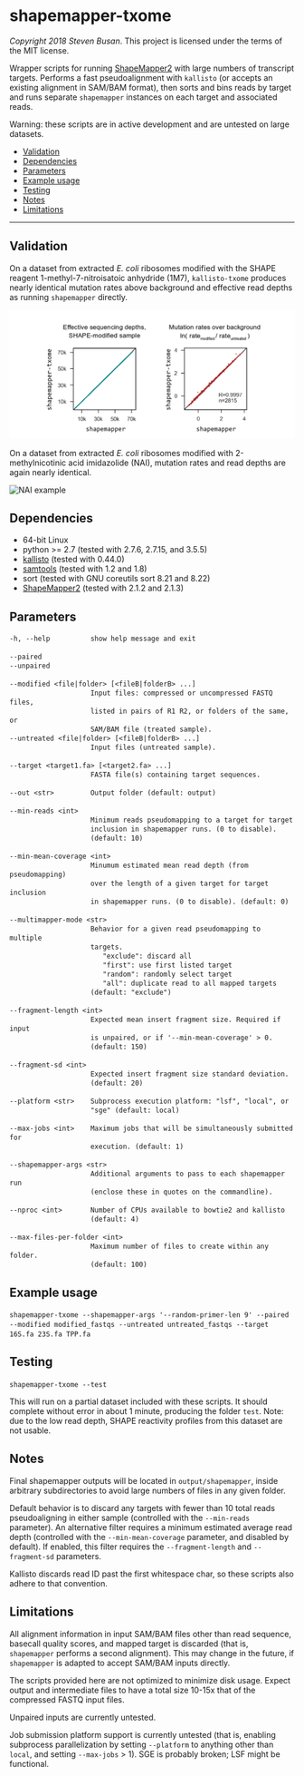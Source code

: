 # shapemapper-txome
*Copyright 2018 Steven Busan*. This project is licensed under the terms of the 
MIT license.

Wrapper scripts for running [ShapeMapper2](https://github.com/Weeks-UNC/shapemapper2) 
with large numbers of transcript targets. Performs a fast
pseudoalignment with `kallisto` (or accepts an existing alignment in SAM/BAM format), 
then sorts and bins reads by target and runs
separate `shapemapper` instances on each target and associated reads.

Warning: these scripts are in active development and are untested
on large datasets.

- [Validation](#validation)
- [Dependencies](#dependencies)
- [Parameters](#parameters)
- [Example usage](#example-usage)
- [Testing](#testing)
- [Notes](#notes)
- [Limitations](#limitations)

---

## Validation

On a dataset from extracted _E. coli_ ribosomes modified
with the SHAPE reagent 1-methyl-7-nitroisatoic anhydride (1M7),
`kallisto-txome` produces nearly identical mutation rates above
background and effective read depths as running `shapemapper`
directly.

![1M7 example](images/1M7_example.png)

On a dataset from extracted _E. coli_ ribosomes modified with
2-methylnicotinic acid imidazolide (NAI), mutation rates and
read depths are again nearly identical.

![NAI example](images/NAI_example.png)


## Dependencies

- 64-bit Linux
- python >= 2.7 (tested with 2.7.6, 2.7.15, and 3.5.5)
- [kallisto](https://pachterlab.github.io/kallisto/) (tested with 0.44.0)
- [samtools](http://www.htslib.org/) (tested with 1.2 and 1.8)
- sort (tested with GNU coreutils sort 8.21 and 8.22)
- [ShapeMapper2](https://github.com/Weeks-UNC/shapemapper2) (tested with 2.1.2 and 2.1.3)


## Parameters

    -h, --help          show help message and exit

    --paired
    --unpaired

    --modified <file|folder> [<fileB|folderB> ...] 
                        Input files: compressed or uncompressed FASTQ files, 
                        listed in pairs of R1 R2, or folders of the same, or 
                        SAM/BAM file (treated sample).
    --untreated <file|folder> [<fileB|folderB> ...]
                        Input files (untreated sample).

    --target <target1.fa> [<target2.fa> ...]
                        FASTA file(s) containing target sequences.

    --out <str>         Output folder (default: output)

    --min-reads <int>
                        Minimum reads pseudomapping to a target for target
                        inclusion in shapemapper runs. (0 to disable).
                        (default: 10)

    --min-mean-coverage <int>
                        Minumum estimated mean read depth (from pseudomapping)
                        over the length of a given target for target inclusion
                        in shapemapper runs. (0 to disable). (default: 0)

    --multimapper-mode <str>
                        Behavior for a given read pseudomapping to multiple
                        targets. 
                           "exclude": discard all
                           "first": use first listed target
                           "random": randomly select target
                           "all": duplicate read to all mapped targets
                        (default: "exclude")

    --fragment-length <int>
                        Expected mean insert fragment size. Required if input
                        is unpaired, or if '--min-mean-coverage' > 0.
                        (default: 150)

    --fragment-sd <int>
                        Expected insert fragment size standard deviation.
                        (default: 20)

    --platform <str>    Subprocess execution platform: "lsf", "local", or
                        "sge" (default: local)

    --max-jobs <int>    Maximum jobs that will be simultaneously submitted for
                        execution. (default: 1)

    --shapemapper-args <str>
                        Additional arguments to pass to each shapemapper run
                        (enclose these in quotes on the commandline).

    --nproc <int>       Number of CPUs available to bowtie2 and kallisto
                        (default: 4)

    --max-files-per-folder <int>
                        Maximum number of files to create within any folder.
                        (default: 100)


## Example usage

  ``shapemapper-txome --shapemapper-args '--random-primer-len 9' --paired --modified modified_fastqs --untreated untreated_fastqs --target 16S.fa 23S.fa TPP.fa``


## Testing

  ``shapemapper-txome --test``

This will run on a partial dataset included with these scripts. 
It should complete without error in about 1 minute, producing
the folder `test`. Note: due to the low read depth, 
SHAPE reactivity profiles from this dataset are not usable.


## Notes

Final shapemapper outputs will be located in `output/shapemapper`,
inside arbitrary subdirectories to avoid large numbers of files
in any given folder.

Default behavior is to discard any targets with fewer than 10
total reads pseudoaligning in either sample (controlled with
the `--min-reads` parameter). An alternative filter requires
a minimum estimated average read depth (controlled with the
`--min-mean-coverage` parameter, and disabled by default). If
enabled, this filter requires the `--fragment-length` and 
`--fragment-sd` parameters.

Kallisto discards read ID past the first whitespace char, so
these scripts also adhere to that convention. 


## Limitations

All alignment information in input SAM/BAM files other than read sequence, 
basecall quality scores, and mapped target is discarded (that is,
`shapemapper` performs a second alignment). This may change in the future,
if `shapemapper` is adapted to accept SAM/BAM inputs directly.

The scripts provided here are not optimized to minimize disk usage. Expect
output and intermediate files to have a total size 10-15x that of the
compressed FASTQ input files.

Unpaired inputs are currently untested.

Job submission platform support is currently untested (that is, 
enabling subprocess parallelization by setting `--platform` 
to anything other than `local`, and setting `--max-jobs` > 1).
SGE is probably broken; LSF might be functional.

